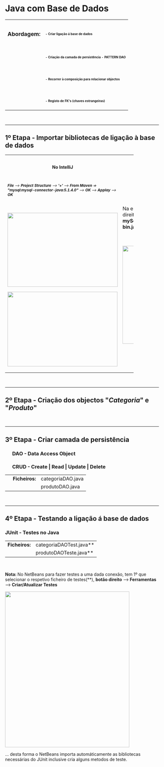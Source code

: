 <h1><strong>Java com Base de Dados</strong></h1>
<table style="width: 500px;" border="0" cellspacing="0.3" cellpadding="0">
<tbody>
<tr>
<td>
<h2><span style="font-size: 18px;"><strong>Abordagem:</strong></span></h2>
</td>
<td>
<h2><span style="font-size: 10px;">- Criar liga&ccedil;&atilde;o &aacute; base de dados</span></h2>
</td>
</tr>
<tr>
<td>&nbsp;</td>
<td>
<h2><span style="font-size: 10px;">- Cria&ccedil;&atilde;o da camada de persist&ecirc;ncia - PATTERN DAO</span></h2>
</td>
</tr>
<tr>
<td>&nbsp;</td>
<td>
<h2><span style="font-size: 10px;">- Recorrer &agrave; composi&ccedil;&atilde;o para relacionar objectos</span></h2>
</td>
</tr>
<tr>
<td>&nbsp;</td>
<td>
<h2><span style="font-size: 10px;">- Registo de FK's (chaves estrangeiras)</span></h2>
</td>
</tr>
</tbody>
</table>
<p>&nbsp;</p>
<hr />
<h2>1&ordm; Etapa - Importar bibliotecas de liga&ccedil;&atilde;o &agrave; base de dados</h2>
<table style="width: 421px;" border="0" cellspacing="1" cellpadding="1">
<tbody>
<tr style="height: 46px;">
<td style="height: 46px; width: 334px;">
<h3 style="text-align: center;"><span style="font-size: 14px;"><strong>No IntelliJ</strong></span></h3>
</td>
<td style="height: 46px; width: 316px; text-align: center;">
<h3><strong>&nbsp;No NetBeans</strong></h3>
</td>
</tr>
<tr style="height: 59.8438px;">
<td style="height: 59.8438px; width: 334px;">
<p><span style="font-size: 12px;"><em><strong>File </strong>--&gt;<strong> Project Structure</strong> --&gt;<strong> '+'</strong> --&gt; <strong>From Maven </strong>=&gt; <strong>"mysql:mysql-connector-java:5.1.4.0"</strong> --&gt; <strong>OK</strong> --&gt; <strong>Applay</strong> --&gt; <strong>OK</strong></em></span></p>
<p>&nbsp;</p>
<p><span style="font-size: 12px;"><em><strong><img src="https://i.imgur.com/6koQEBG.png" alt="" width="361" height="242" /></strong></em></span></p>
<p><span style="font-size: 12px;"><em><strong><img src="https://i.imgur.com/RrcIszs.png" alt="" width="360" height="244" /></strong></em></span></p>
</td>
<td style="height: 100px; width: 316px;">
<p>Na estrutura de ficheiros do projecto, bot&atilde;o direito sobre <strong>"Bibliotecas" </strong>--&gt; <strong>"Driver JDBC do mySql" </strong>=&gt; <strong>"mysql-connector-java5.1.23-bin.jar"</strong> --&gt; <strong>Adicionar Biblioteca&nbsp;</strong></p>
<p>&nbsp;</p>
<p><img src="https://i.imgur.com/rnJ9p9W.png" alt="" width="364" height="320" /></p>
</td>
</tr>
</tbody>
</table>
<p>&nbsp;</p>
<hr />
<h2>2&ordm; Etapa - Cria&ccedil;&atilde;o dos objectos "<em>Categoria</em>" e "<em>Produto</em>"&nbsp;</h2>
<p>&nbsp;</p>
<hr />
<h2>3&ordm; Etapa - Criar camada de persist&ecirc;ncia</h2>
<h3>&nbsp; &nbsp; &nbsp; DAO - Data Access Object</h3>
<h3>&nbsp; &nbsp; &nbsp; CRUD - Create | Read | Update | Delete</h3>
<table>
<tbody>
<tr>
<td>&nbsp; &nbsp;&nbsp;<strong>Ficheiros:</strong></td>
<td>categoriaDAO.java</td>
</tr>
<tr>
<td>&nbsp;</td>
<td>produtoDAO.java</td>
</tr>
</tbody>
</table>
<p>&nbsp;</p>
<hr />
<h2>4&ordm; Etapa - Testando a liga&ccedil;&atilde;o &aacute; base de dados</h2>
<h3>JUnit - Testes no Java</h3>
<table>
<tbody>
<tr>
<td><strong>Ficheiros:</strong></td>
<td>categoriaDAOTest.java**</td>
</tr>
<tr>
<td>&nbsp;</td>
<td>produtoDAOTeste.java**</td>
</tr>
</tbody>
</table>
<p>&nbsp;</p>
<p><strong>Nota: </strong>No NetBeans para fazer testes a uma dada conex&atilde;o, tem 1&ordm; que selecionar o respetivo ficheiro de testes(**), <strong>bot&atilde;o direito</strong> --&gt;<strong> Ferramentas</strong> --&gt;<strong> Criar/Atualizar Testes</strong></p>
<p><strong><img src="https://i.imgur.com/G0BzblG.png" alt="" width="407" height="509" /></strong></p>
<p>... desta forma o NetBeans importa autom&aacute;ticamente as bibliotecas necess&aacute;rias do JUnit inclusive cria alguns metodos de teste.</p>
<p>&nbsp;</p>
